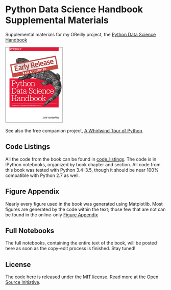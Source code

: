 # Python Data Science Handbook Supplemental Materials

Supplemental materials for my OReilly project, the
[Python Data Science Handbook](http://shop.oreilly.com/product/0636920034919.do)

![cover image](cover-early-release.jpg)

See also the free companion project, [A Whirlwind Tour of Python](https://github.com/jakevdp/WhirlwindTourOfPython).


## Code Listings

All the code from the book can be found in [code_listings](code_listings).
The code is in IPython notebooks, organized by book chapter and section.
All code from this book was tested with Python 3.4-3.5, though it should be
near 100% compatible with Python 2.7 as well.


## Figure Appendix

Nearly every figure used in the book was generated using Matplotlib.
Most figures are generated by the code within the text; those few that are not
can be found in the online-only [Figure Appendix](figure_appendix/06.00-Figure-Code.ipynb)


## Full Notebooks

The full notebooks, containing the entire text of the book, will be posted here as soon as the copy-edit process is finished. Stay tuned!


## License

The code here is released under the [MIT license](LICENSE). Read more at the [Open Source Initiative](https://opensource.org/licenses/MIT).
